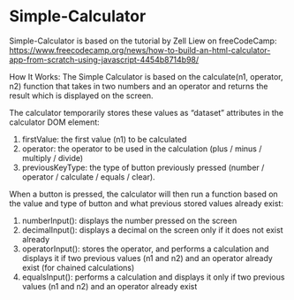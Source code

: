 # Simple-Calculator

Simple-Calculator is based on the tutorial by Zell Liew on freeCodeCamp:
https://www.freecodecamp.org/news/how-to-build-an-html-calculator-app-from-scratch-using-javascript-4454b8714b98/

How It Works:
The Simple Calculator is based on the calculate(n1, operator, n2) function that takes in two numbers and an operator and returns the result which is displayed on the screen. 

The calculator temporarily stores these values as “dataset” attributes in the calculator DOM element: 
1.	firstValue: the first value (n1) to be calculated
2.	operator: the operator to be used in the calculation (plus / minus / multiply / divide)
3.	previousKeyType: the type of button previously pressed (number / operator / calculate / equals / clear). 

When a button is pressed, the calculator will then run a function based on the value and type of button and what previous stored values already exist:
1.	numberInput(): displays the number pressed on the screen
2.	decimalInput(): displays a decimal on the screen only if it does not exist already
3.	operatorInput(): stores the operator, and performs a calculation and displays it if two previous values (n1 and n2) and an operator already exist (for chained calculations)
4.	equalsInput(): performs a calculation and displays it only if two previous values (n1 and n2) and an operator already exist
